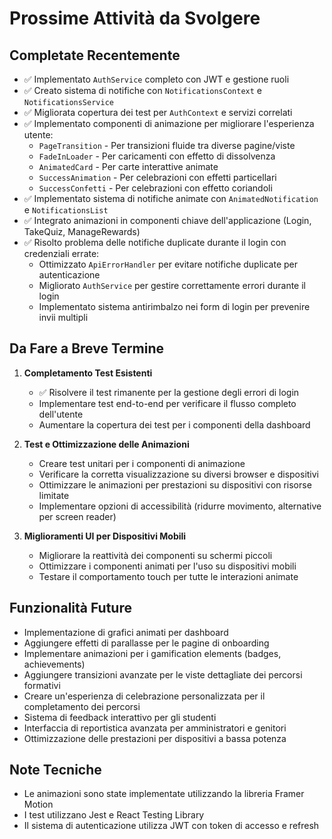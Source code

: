 # Prossime Attività da Svolgere

## Completate Recentemente
- ✅ Implementato `AuthService` completo con JWT e gestione ruoli
- ✅ Creato sistema di notifiche con `NotificationsContext` e `NotificationsService`
- ✅ Migliorata copertura dei test per `AuthContext` e servizi correlati
- ✅ Implementato componenti di animazione per migliorare l'esperienza utente:
  - `PageTransition` - Per transizioni fluide tra diverse pagine/viste
  - `FadeInLoader` - Per caricamenti con effetto di dissolvenza
  - `AnimatedCard` - Per carte interattive animate
  - `SuccessAnimation` - Per celebrazioni con effetti particellari
  - `SuccessConfetti` - Per celebrazioni con effetto coriandoli
- ✅ Implementato sistema di notifiche animate con `AnimatedNotification` e `NotificationsList`
- ✅ Integrato animazioni in componenti chiave dell'applicazione (Login, TakeQuiz, ManageRewards)
- ✅ Risolto problema delle notifiche duplicate durante il login con credenziali errate:
  - Ottimizzato `ApiErrorHandler` per evitare notifiche duplicate per autenticazione
  - Migliorato `AuthService` per gestire correttamente errori durante il login
  - Implementato sistema antirimbalzo nei form di login per prevenire invii multipli

## Da Fare a Breve Termine

1. **Completamento Test Esistenti**
   - ✅ Risolvere il test rimanente per la gestione degli errori di login
   - Implementare test end-to-end per verificare il flusso completo dell'utente
   - Aumentare la copertura dei test per i componenti della dashboard

2. **Test e Ottimizzazione delle Animazioni**
   - Creare test unitari per i componenti di animazione
   - Verificare la corretta visualizzazione su diversi browser e dispositivi
   - Ottimizzare le animazioni per prestazioni su dispositivi con risorse limitate
   - Implementare opzioni di accessibilità (ridurre movimento, alternative per screen reader)

3. **Miglioramenti UI per Dispositivi Mobili**
   - Migliorare la reattività dei componenti su schermi piccoli
   - Ottimizzare i componenti animati per l'uso su dispositivi mobili
   - Testare il comportamento touch per tutte le interazioni animate

## Funzionalità Future
- Implementazione di grafici animati per dashboard
- Aggiungere effetti di parallasse per le pagine di onboarding
- Implementare animazioni per i gamification elements (badges, achievements)
- Aggiungere transizioni avanzate per le viste dettagliate dei percorsi formativi
- Creare un'esperienza di celebrazione personalizzata per il completamento dei percorsi
- Sistema di feedback interattivo per gli studenti
- Interfaccia di reportistica avanzata per amministratori e genitori
- Ottimizzazione delle prestazioni per dispositivi a bassa potenza

## Note Tecniche
- Le animazioni sono state implementate utilizzando la libreria Framer Motion
- I test utilizzano Jest e React Testing Library
- Il sistema di autenticazione utilizza JWT con token di accesso e refresh

